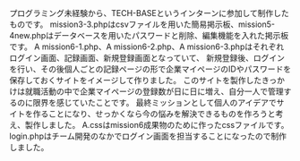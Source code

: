 プログラミング未経験から、TECH-BASEというインターンに参加して制作したものです。
mission3-3.phpはcsvファイルを用いた簡易掲示板、mission5-4new.phpはデータベースを用いたパスワードと削除、編集機能を入れた掲示板です。
A mission6-1.php、A mission6-2.php、A mission6-3.phpはそれぞれログイン画面、記録画面、新規登録画面となっていて、
新規登録後、ログインを行い、その後個人ごとの記録ページの形で企業マイページのIDやパスワードを保存しておくサイトをイメージして作りました。
このサイトを製作したきっかけは就職活動の中で企業マイページの登録数が日に日に増え、自分一人で管理するのに限界を感じていたことです。
最終ミッションとして個人のアイデアでサイトを作ることになり、せっかくなら今の悩みを解決できるものを作ろうと考え、製作しました。
A.cssはmission6成果物のために作ったcssファイルです。
login.phpはチーム開発のなかでログイン画面を担当することになったので制作しました。
